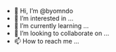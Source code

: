 - 👋 Hi, I’m @byomndo
- 👀 I’m interested in ...
- 🌱 I’m currently learning ...
- 💞️ I’m looking to collaborate on ...
- 📫 How to reach me ...

<!---
byomndo/byomndo is a ✨ special ✨ repository because its `README.md` (this file) appears on your GitHub profile.
You can click the Preview link to take a look at your changes.
--->
